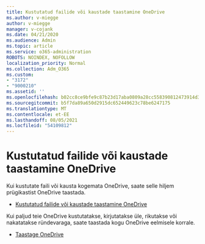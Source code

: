 ```yaml
---
title: Kustutatud failide või kaustade taastamine OneDrive
ms.author: v-miegge
author: v-miegge
manager: v-cojank
ms.date: 04/21/2020
ms.audience: Admin
ms.topic: article
ms.service: o365-administration
ROBOTS: NOINDEX, NOFOLLOW
localization_priority: Normal
ms.collection: Adm_O365
ms.custom:
- "3172"
- "9000210"
ms.assetid: ''
ms.openlocfilehash: b02cc8ce9bfe9c87b23d17aba0809a28cc558390812473914d378d60ea30a660
ms.sourcegitcommit: b5f7da89a650d2915dc652449623c78be6247175
ms.translationtype: MT
ms.contentlocale: et-EE
ms.lasthandoff: 08/05/2021
ms.locfileid: "54109812"
---
```

# <a name="restore-deleted-files-or-folders-in-onedrive"></a>Kustutatud failide või kaustade taastamine OneDrive

Kui kustutate faili või kausta kogemata OneDrive, saate selle hiljem prügikastist OneDrive taastada.

* [Kustutatud failide või kaustade taastamine OneDrive](https://support.office.com/article/restore-deleted-files-or-folders-in-onedrive-949ada80-0026-4db3-a953-c99083e6a84f)

Kui paljud teie OneDrive kustutatakse, kirjutatakse üle, rikutakse või nakatatakse ründevaraga, saate taastada kogu OneDrive eelmisele korrale.

* [Taastage OneDrive](https://support.office.com/article/Restore-your-OneDrive-fa231298-759d-41cf-bcd0-25ac53eb8a15)
